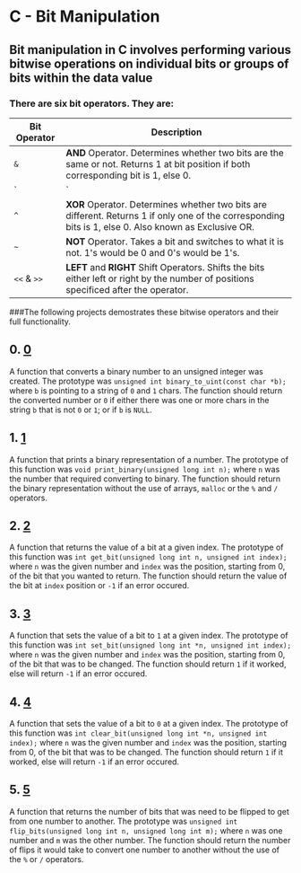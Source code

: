 <h1>C - Bit Manipulation</h1>

## Bit manipulation in C involves performing various bitwise operations on individual bits or groups of bits within the data value 

### There are six bit operators. They are:
| Bit Operator | Description |
|--------------|-------------|
|`&`| **AND** Operator. Determines whether two bits are the same or not. Returns 1 at bit position if both corresponding bit is 1, else 0.|
|`|`| **OR** Operator. Determines whether two bits are different or not. Returns  1 at bit position if either corresponding bit is 1, else 0.|
|`^`| **XOR** Operator. Determines whether two bits are different. Returns 1 if only one of the corresponding bits is 1, else 0. Also known as Exclusive OR.|   
|`~`| **NOT** Operator. Takes a bit and switches to what it is not. 1's would be 0 and 0's would be 1's.|
|`<<` & `>>`|**LEFT** and **RIGHT** Shift Operators. Shifts the bits either left or right by the number of positions specificed after the operator.|

###The following projects demostrates these bitwise operators and their full functionality.

## 0. <a href="https://github.com/hewsontrinh526/holbertonschool-low_level_programming/blob/master/bit_manipulation/0-binary_to_uint.c">0</a>

A function that converts a binary number to an unsigned integer was created. The prototype was `unsigned int binary_to_uint(const char *b);` where `b` is pointing to a string of `0` and `1` chars. The function should return the converted number or `0` if either there was one or more chars in the string `b` that is not `0` or `1`; or if `b` is `NULL`. 

## 1. <a href="https://github.com/hewsontrinh526/holbertonschool-low_level_programming/blob/master/bit_manipulation/1-print_binary.c">1</a>

A function that prints a binary representation of a number. The prototype of this function was `void print_binary(unsigned long int n);` where `n` was the number that required  converting to binary. The function should return the binary representation without the use of arrays, `malloc` or the `%` and `/` operators. 

## 2. <a href="https://github.com/hewsontrinh526/holbertonschool-low_level_programming/blob/master/bit_manipulation/2-get_bit.c">2</a>

A function that returns the value of a bit at a given index. The prototype of this function was `int get_bit(unsigned long int n, unsigned int index);` where `n` was the given number and `index` was the position, starting from 0, of the bit that you wanted to return. The function should return the value of the bit at `index` position or `-1` if an error occured. 

## 3. <a href="https://github.com/hewsontrinh526/holbertonschool-low_level_programming/blob/master/bit_manipulation/3-set_bit.c">3</a>

A function that sets the value of a bit to `1` at a given index. The prototype of this function was `int set_bit(unsigned long int *n, unsigned int index);` where `n` was the given number and `index` was the position, starting from 0, of the bit that was to be changed. The function should return `1` if it worked, else will return `-1` if an error occured.

## 4. <a href="https://github.com/hewsontrinh526/holbertonschool-low_level_programming/blob/master/bit_manipulation/4-clear_bit.c">4</a>

A function that sets the value of a bit to `0` at a given index. The prototype of this function was `int clear_bit(unsigned long int *n, unsigned int index);` where `n` was the given number and `index` was the position, starting from 0, of the bit that was to be changed. The function should return `1` if it worked, else will return `-1` if an error occured.

## 5. <a href="https://github.com/hewsontrinh526/holbertonschool-low_level_programming/blob/master/bit_manipulation/5-flip_bits.c">5</a>

A function that returns the number of bits that was need to be flipped to get from one number to another. The prototype was `unsigned int flip_bits(unsigned long int n, unsigned long int m);` where `n` was one number and `m` was the other number. The function should return the number of flips it would take to convert one number to another without the use of the `%` or `/` operators. 
